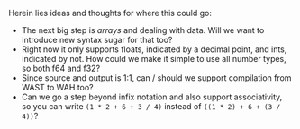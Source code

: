 Herein lies ideas and thoughts for where this could go:

* The next big step is _arrays_ and dealing with data. Will we want to introduce
  new syntax sugar for that too?
* Right now it only supports floats, indicated by a decimal point, and ints,
  indicated by not. How could we make it simple to use all number types, so both
  f64 and f32?
* Since source and output is 1:1, can / should we support compilation from
  WAST to WAH too?
* Can we go a step beyond infix notation and also support associativity, so you can write
  `(1 * 2 + 6 + 3 / 4)` instead of `((1 * 2) + 6 + (3 / 4))`?
